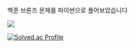 백준 브론즈 문제를 파이썬으로 풀어보았습니다

<img src="https://img.shields.io/badge/Python-3776AB?style=for-the-badge&logo=Python&logoColor=white">

[![Solved.ac Profile](http://mazassumnida.wtf/api/v2/generate_badge?boj=tlswodnjs99)](https://solved.ac/tlswodnjs99/)
